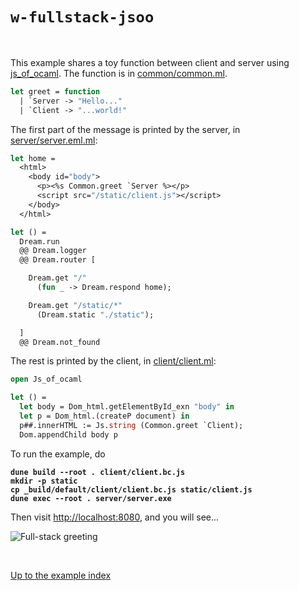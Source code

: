 # `w-fullstack-jsoo`

<br>

This example shares a toy function between client and server using
[js_of_ocaml](https://ocsigen.org/js_of_ocaml/latest/manual/overview). The
function is in
[common/common.ml](https://github.com/aantron/dream/blob/master/example/w-fullstack-jsoo/common/common.ml).

```ocaml
let greet = function
  | `Server -> "Hello..."
  | `Client -> "...world!"
```

The first part of the message is printed by the server, in
[server/server.eml.ml](https://github.com/aantron/dream/blob/master/example/w-fullstack-jsoo/server/server.eml.ml):

```ocaml
let home =
  <html>
    <body id="body">
      <p><%s Common.greet `Server %></p>
      <script src="/static/client.js"></script>
    </body>
  </html>

let () =
  Dream.run
  @@ Dream.logger
  @@ Dream.router [

    Dream.get "/"
      (fun _ -> Dream.respond home);

    Dream.get "/static/*"
      (Dream.static "./static");

  ]
  @@ Dream.not_found
```

The rest is printed by the client, in
[client/client.ml](https://github.com/aantron/dream/blob/master/example/w-fullstack-jsoo/client/client.ml):

```ocaml
open Js_of_ocaml

let () =
  let body = Dom_html.getElementById_exn "body" in
  let p = Dom_html.(createP document) in
  p##.innerHTML := Js.string (Common.greet `Client);
  Dom.appendChild body p
```

To run the example, do

<pre><code><b>dune build --root . client/client.bc.js
mkdir -p static
cp _build/default/client/client.bc.js static/client.js
dune exec --root . server/server.exe
</b></code></pre>

Then visit [http://localhost:8080](http://localhost:8080), and you will see...

![Full-stack greeting](https://raw.githubusercontent.com/aantron/dream/master/docs/asset/fullstack.png)

<br>

[Up to the example index](../#examples)
